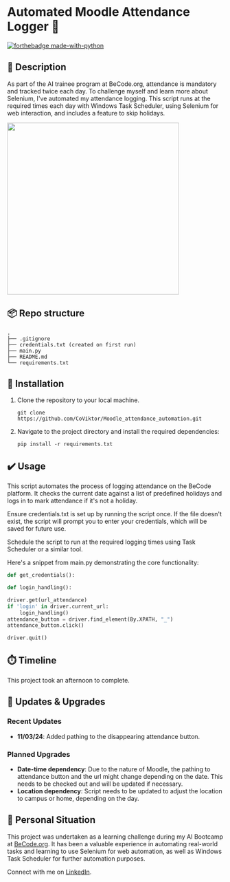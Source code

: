 # Automated Moodle Attendance Logger 🤖
[![forthebadge made-with-python](https://ForTheBadge.com/images/badges/made-with-python.svg)](https://www.python.org/)

## 🏢 Description

As part of the AI trainee program at BeCode.org, attendance is mandatory and tracked twice each day. To challenge myself and learn more about Selenium, I've automated my attendance logging. This script runs at the required times each day with Windows Task Scheduler, using Selenium for web interaction, and includes a feature to skip holidays. 

<img src="https://cdn.schoolstickers.com/products/en/819/A159592-00.png" width="400" height="auto"/>

## 📦 Repo structure
```
.
├── .gitignore
├── credentials.txt (created on first run)
├── main.py
├── README.md
└── requirements.txt
```

## 🚧 Installation 

1. Clone the repository to your local machine.

    ```
    git clone https://github.com/CoViktor/Moodle_attendance_automation.git
    ```

2. Navigate to the project directory and install the required dependencies:

    ```
    pip install -r requirements.txt
    ```

## ✔️ Usage 

This script automates the process of logging attendance on the BeCode platform. It checks the current date against a list of predefined holidays and logs in to mark attendance if it's not a holiday.

Ensure credentials.txt is set up by running the script once. If the file doesn't exist, the script will prompt you to enter your credentials, which will be saved for future use.

Schedule the script to run at the required logging times using Task Scheduler or a similar tool.

Here's a snippet from main.py demonstrating the core functionality:

```python
def get_credentials():

def login_handling():

driver.get(url_attendance)
if 'login' in driver.current_url:
    login_handling()
attendance_button = driver.find_element(By.XPATH, "_")
attendance_button.click()

driver.quit()
```
## ⏱️ Timeline
This project took an afternoon to complete.

## 🔧 Updates & Upgrades
### Recent Updates
- **11/03/24**: Added pathing to the disappearing attendance button.

### Planned Upgrades
- **Date-time dependency**: Due to the nature of Moodle, the pathing to attendance button and the url might change depending on the date. This needs to be checked out and will be updated if necessary.
- **Location dependency**: Script needs to be updated to adjust the location to campus or home, depending on the day.

## 📌 Personal Situation
This project was undertaken as a learning challenge during my AI Bootcamp at [BeCode.org](https://becode.org/). It has been a valuable experience in automating real-world tasks and learning to use Selenium for web automation, as well as Windows Task Scheduler for further automation purposes.

Connect with me on [LinkedIn](https://www.linkedin.com/in/viktor-cosaert/).
